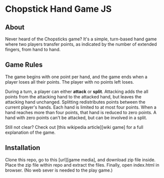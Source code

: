 # Chopstick Hand Game JS

## About
Never heard of the Chopsticks game? It's a simple, turn-based hand game where two players transfer points, as indicated by the number of extended fingers, from hand to hand.

## Game Rules
The game begins with one point per hand, and the game ends when a player loses all their points. The player with no points left loses.

During a turn, a player can either **attack** or **split**. Attacking adds the all points from the attacking hand to the attacked hand, but leaves the attacking hand unchanged. Splitting redistributes points between the current player's hands. Each hand is limited to at most four points. When a hand reaches more than four points, that hand is reduced to zero points. A hand with zero points can't be attacked, but can be involved in a split.

Still not clear? Check out [this wikipedia article][wiki game] for a full explanation of the game.

## Installation
Clone this repo, go to this [url][game media], and download zip file inside. Place the zip file within repo and extract the files. Finally, open index.html in browser. (No web sever is needed to the play game.)

